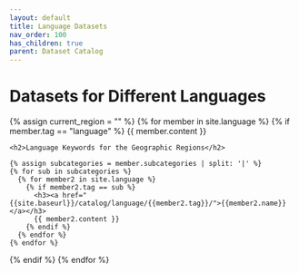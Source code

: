 ```yaml
---
layout: default
title: Language Datasets
nav_order: 100
has_children: true
parent: Dataset Catalog
---
```


# Datasets for Different Languages

<a name="keywords-at-top"></a>

<div>
{% assign current_region = "" %}
{% for member in site.language %}
  {% if member.tag == "language" %} 
    {{ member.content }}
  
    <h2>Language Keywords for the Geographic Regions</h2>

    {% assign subcategories = member.subcategories | split: '|' %}
    {% for sub in subcategories %}
      {% for member2 in site.language %}
        {% if member2.tag == sub %} 
          <h3><a href="{{site.baseurl}}/catalog/language/{{member2.tag}}/">{{member2.name}}</a></h3>
          {{ member2.content }}
        {% endif %}
      {% endfor %}
    {% endfor %}
  {% endif %}
{% endfor %}
</div>
